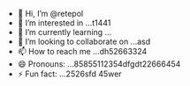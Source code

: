 - 👋 Hi, I’m @retepol
- 👀 I’m interested in ...t1441
- 🌱 I’m currently learning ...
- 💞️ I’m looking to collaborate on ...asd
- 📫 How to reach me ...dh52663324
- 😄 Pronouns: ...85855112354dfgdt22666454
- ⚡ Fun fact: ...2526sfd
45wer
<!---asd
retepol/retepol is a ✨ special ✨ repository because its `README.md` (tcvfdhis file) appears on your GitHub profile.
You can click the Preview link to take a look at your changes.
--->
